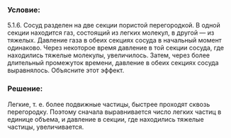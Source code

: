 ###  Условие: 

$5.1.6.$ Сосуд разделен на две секции пористой перегородкой. В одной секции находится газ, состоящий из легких молекул, в другой — из тяжелых. Давление газа в обеих секциях сосуда в начальный момент одинаково. Через некоторое время давление в той секции сосуда, где находились тяжелые молекулы, увеличилось. Затем, через более длительный промежуток времени, давление в обеих секциях сосуда выравнялось. Объясните этот эффект. 

###  Решение: 

Легкие, т. е. более подвижные частицы, быстрее проходят сквозь перегородку. Поэтому сначала выравнивается число легких частиц в единице объема, и давление в секции, где находились тяжелые частицы, увеличивается.